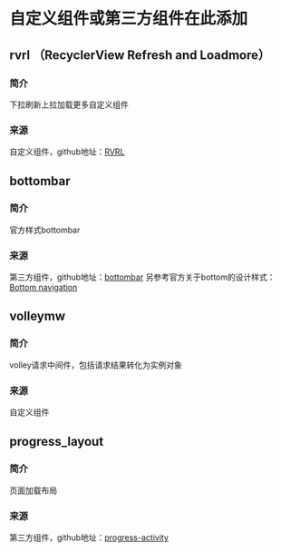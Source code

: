 # 自定义组件或第三方组件在此添加

## rvrl （RecyclerView Refresh and Loadmore）
### 简介
下拉刷新上拉加载更多自定义组件
### 来源
自定义组件，github地址：[RVRL](https://github.com/ljpww72729/rvrl.git)

## bottombar
### 简介
官方样式bottombar
### 来源
第三方组件，github地址：[bottombar](https://github.com/roughike/BottomBar)
另参考官方关于bottom的设计样式：[Bottom navigation](https://material.google.com/components/bottom-navigation.html)

## volleymw
### 简介
volley请求中间件，包括请求结果转化为实例对象
### 来源
自定义组件

## progress_layout
### 简介
页面加载布局
### 来源
第三方组件，github地址：[progress-activity](https://github.com/vlonjatg/progress-activity.git)

